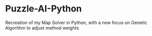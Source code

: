 # Puzzle-AI-Python
Recreation of my Map Solver in Python, with a new focus on Genetic Algorithm to adjust method weights
